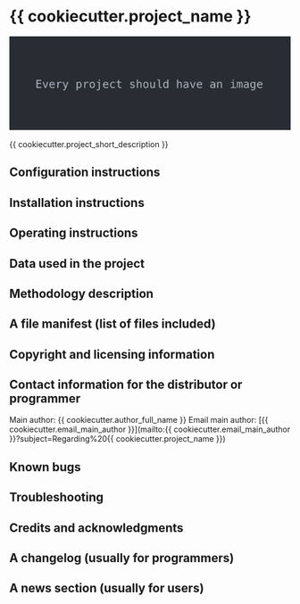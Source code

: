 # {{ cookiecutter.project_name }}
![Image example](res/img/fstimg.png)

{{ cookiecutter.project_short_description }}

## Configuration instructions

## Installation instructions

## Operating instructions

## Data used in the project

## Methodology description

## A file manifest (list of files included)

## Copyright and licensing information

## Contact information for the distributor or programmer

Main author: {{ cookiecutter.author_full_name }}
Email main author: [{{ cookiecutter.email_main_author }}](mailto:{{ cookiecutter.email_main_author }}?subject=Regarding%20{{ cookiecutter.project_name }})

## Known bugs

## Troubleshooting

## Credits and acknowledgments

## A changelog (usually for programmers)

## A news section (usually for users)
